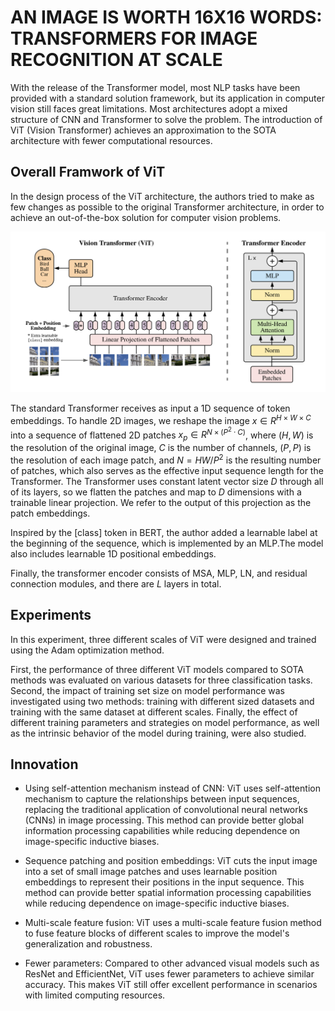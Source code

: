 # AN IMAGE IS WORTH 16X16 WORDS: TRANSFORMERS FOR IMAGE RECOGNITION AT SCALE  

With the release of the Transformer model, most NLP tasks have been provided with a standard solution framework, but its application in computer vision still faces great limitations. Most architectures adopt a mixed structure of CNN and Transformer to solve the problem. The introduction of ViT (Vision Transformer) achieves an approximation to the SOTA architecture with fewer computational resources.

## Overall Framwork of ViT

In the design process of the ViT architecture, the authors tried to make as few changes as possible to the original Transformer architecture, in order to achieve an out-of-the-box solution for computer vision problems.

![framwork](pic0.png)

The standard Transformer receives as input a 1D sequence of token embeddings. To handle 2D images, we reshape the image $x\in R^{H×W×C}$ into a sequence of flattened 2D patches $x_p \in R^{N×(P^2·C)}$, where $(H, W)$ is the resolution of the original image, $C$ is the number of channels, $(P, P)$ is the resolution of each image patch, and $N = HW/P^2$ is the resulting number of patches, which also serves as the effective input sequence length for the Transformer. The Transformer uses constant latent vector size $D$ through all of its layers, so we flatten the patches and map to $D$ dimensions with a trainable linear projection. We refer to the output of this projection as the patch embeddings.

Inspired by the [class] token in BERT, the author added a learnable label at the beginning of the sequence, which is implemented by an MLP.The model also includes learnable 1D positional embeddings.

Finally, the transformer encoder consists of MSA, MLP, LN, and residual connection modules, and there are $L$ layers in total.

## Experiments
In this experiment, three different scales of ViT were designed and trained using the Adam optimization method.

First, the performance of three different ViT models compared to SOTA methods was evaluated on various datasets for three classification tasks. Second, the impact of training set size on model performance was investigated using two methods: training with different sized datasets and training with the same dataset at different scales. Finally, the effect of different training parameters and strategies on model performance, as well as the intrinsic behavior of the model during training, were also studied.

## Innovation
* Using self-attention mechanism instead of CNN: ViT uses self-attention mechanism to capture the relationships between input sequences, replacing the traditional application of convolutional neural networks (CNNs) in image processing. This method can provide better global information processing capabilities while reducing dependence on image-specific inductive biases.

* Sequence patching and position embeddings: ViT cuts the input image into a set of small image patches and uses learnable position embeddings to represent their positions in the input sequence. This method can provide better spatial information processing capabilities while reducing dependence on image-specific inductive biases.

* Multi-scale feature fusion: ViT uses a multi-scale feature fusion method to fuse feature blocks of different scales to improve the model's generalization and robustness.

* Fewer parameters: Compared to other advanced visual models such as ResNet and EfficientNet, ViT uses fewer parameters to achieve similar accuracy. This makes ViT still offer excellent performance in scenarios with limited computing resources.